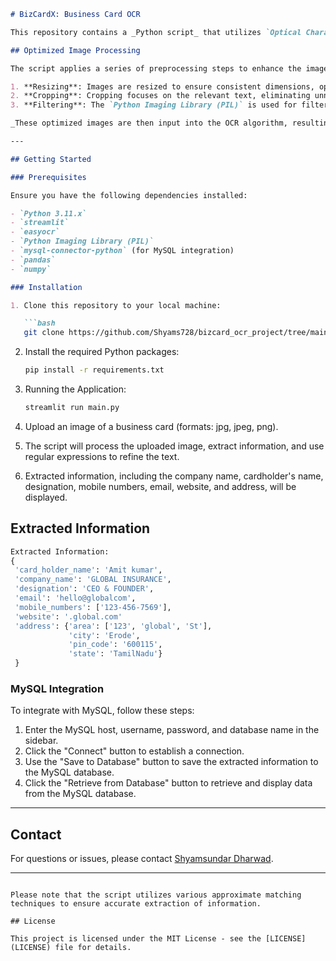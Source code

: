 
```markdown
# BizCardX: Business Card OCR

This repository contains a _Python script_ that utilizes `Optical Character Recognition (OCR)` to extract information from images of business cards. The script employs the `easyocr` library for text extraction and incorporates various techniques, `including regular expressions`, for approximate string matching. This ensures the accurate extraction of relevant data. The extracted information is then `stored in MySQL`, `retrieved`, and displayed in `Streamlit GUI`.

## Optimized Image Processing

The script applies a series of preprocessing steps to enhance the images before performing OCR. These steps include:

1. **Resizing**: Images are resized to ensure consistent dimensions, optimizing OCR accuracy.
2. **Cropping**: Cropping focuses on the relevant text, eliminating unnecessary elements for better extraction.
3. **Filtering**: The `Python Imaging Library (PIL)` is used for filtering to enhance clarity by removing noise and improving edge detection.

_These optimized images are then input into the OCR algorithm, resulting in improved character recognition accuracy. Additionally, regular expressions are extensively used to clean the extracted text and obtain the required results._

---

## Getting Started

### Prerequisites

Ensure you have the following dependencies installed:

- `Python 3.11.x`
- `streamlit`
- `easyocr`
- `Python Imaging Library (PIL)`
- `mysql-connector-python` (for MySQL integration)
- `pandas`
- `numpy`

### Installation

1. Clone this repository to your local machine:

   ```bash
   git clone https://github.com/Shyams728/bizcard_ocr_project/tree/main.git
   ```

2. Install the required Python packages:

   ```bash
   pip install -r requirements.txt
   ```
5. Running the Application:

   ```bash
   streamlit run main.py
   ```


1. Upload an image of a business card (formats: jpg, jpeg, png).
2. The script will process the uploaded image, extract information, and use regular expressions to refine the text.
3. Extracted information, including the company name, cardholder's name, designation, mobile numbers, email, website, and address, will be displayed.

## Extracted Information
```python
Extracted Information: 
{
 'card_holder_name': 'Amit kumar',
 'company_name': 'GLOBAL INSURANCE',
 'designation': 'CEO & FOUNDER',
 'email': 'hello@globalcom',
 'mobile_numbers': ['123-456-7569'],
 'website': '.global.com'
 'address': {'area': ['123', 'global', 'St'],
             'city': 'Erode',
             'pin_code': '600115',
             'state': 'TamilNadu'}
 }
```

### MySQL Integration

To integrate with MySQL, follow these steps:

1. Enter the MySQL host, username, password, and database name in the sidebar.
2. Click the "Connect" button to establish a connection.
3. Use the "Save to Database" button to save the extracted information to the MySQL database.
4. Click the "Retrieve from Database" button to retrieve and display data from the MySQL database.

---

## Contact

For questions or issues, please contact [Shyamsundar Dharwad](mailto:shyamsundardharwad@gmail.com).

---
```

Please note that the script utilizes various approximate matching techniques to ensure accurate extraction of information.

## License

This project is licensed under the MIT License - see the [LICENSE](LICENSE) file for details.
```
